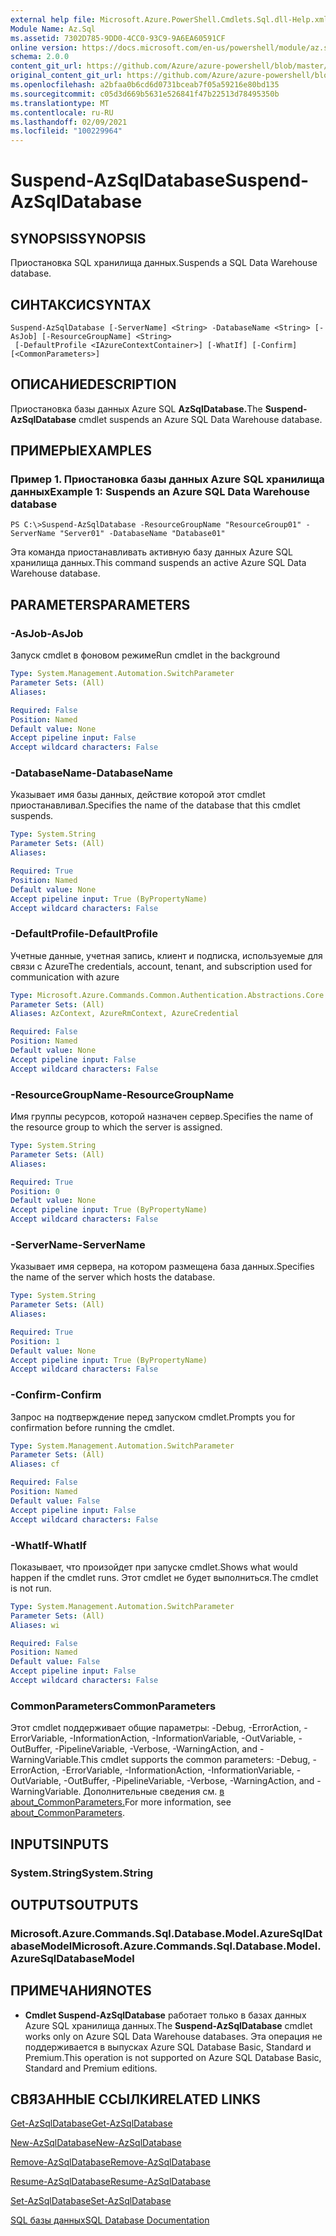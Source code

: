 ```yaml
---
external help file: Microsoft.Azure.PowerShell.Cmdlets.Sql.dll-Help.xml
Module Name: Az.Sql
ms.assetid: 7302D785-9DD0-4CC0-93C9-9A6EA60591CF
online version: https://docs.microsoft.com/en-us/powershell/module/az.sql/suspend-azsqldatabase
schema: 2.0.0
content_git_url: https://github.com/Azure/azure-powershell/blob/master/src/Sql/Sql/help/Suspend-AzSqlDatabase.md
original_content_git_url: https://github.com/Azure/azure-powershell/blob/master/src/Sql/Sql/help/Suspend-AzSqlDatabase.md
ms.openlocfilehash: a2bfaa0b6cd6d0731bceab7f05a59216e80bd135
ms.sourcegitcommit: c05d3d669b5631e526841f47b22513d78495350b
ms.translationtype: MT
ms.contentlocale: ru-RU
ms.lasthandoff: 02/09/2021
ms.locfileid: "100229964"
---
```

# <span data-ttu-id="55b05-101">Suspend-AzSqlDatabase</span><span class="sxs-lookup"><span data-stu-id="55b05-101">Suspend-AzSqlDatabase</span></span>

## <span data-ttu-id="55b05-102">SYNOPSIS</span><span class="sxs-lookup"><span data-stu-id="55b05-102">SYNOPSIS</span></span>
<span data-ttu-id="55b05-103">Приостановка SQL хранилища данных.</span><span class="sxs-lookup"><span data-stu-id="55b05-103">Suspends a SQL Data Warehouse database.</span></span>

## <span data-ttu-id="55b05-104">СИНТАКСИС</span><span class="sxs-lookup"><span data-stu-id="55b05-104">SYNTAX</span></span>

```
Suspend-AzSqlDatabase [-ServerName] <String> -DatabaseName <String> [-AsJob] [-ResourceGroupName] <String>
 [-DefaultProfile <IAzureContextContainer>] [-WhatIf] [-Confirm] [<CommonParameters>]
```

## <span data-ttu-id="55b05-105">ОПИСАНИЕ</span><span class="sxs-lookup"><span data-stu-id="55b05-105">DESCRIPTION</span></span>
<span data-ttu-id="55b05-106">Приостановка базы данных Azure SQL **AzSqlDatabase.**</span><span class="sxs-lookup"><span data-stu-id="55b05-106">The **Suspend-AzSqlDatabase** cmdlet suspends an Azure SQL Data Warehouse database.</span></span>

## <span data-ttu-id="55b05-107">ПРИМЕРЫ</span><span class="sxs-lookup"><span data-stu-id="55b05-107">EXAMPLES</span></span>

### <span data-ttu-id="55b05-108">Пример 1. Приостановка базы данных Azure SQL хранилища данных</span><span class="sxs-lookup"><span data-stu-id="55b05-108">Example 1: Suspends an Azure SQL Data Warehouse database</span></span>
```
PS C:\>Suspend-AzSqlDatabase -ResourceGroupName "ResourceGroup01" -ServerName "Server01" -DatabaseName "Database01"
```

<span data-ttu-id="55b05-109">Эта команда приостанавливать активную базу данных Azure SQL хранилища данных.</span><span class="sxs-lookup"><span data-stu-id="55b05-109">This command suspends an active Azure SQL Data Warehouse database.</span></span>

## <span data-ttu-id="55b05-110">PARAMETERS</span><span class="sxs-lookup"><span data-stu-id="55b05-110">PARAMETERS</span></span>

### <span data-ttu-id="55b05-111">-AsJob</span><span class="sxs-lookup"><span data-stu-id="55b05-111">-AsJob</span></span>
<span data-ttu-id="55b05-112">Запуск cmdlet в фоновом режиме</span><span class="sxs-lookup"><span data-stu-id="55b05-112">Run cmdlet in the background</span></span>

```yaml
Type: System.Management.Automation.SwitchParameter
Parameter Sets: (All)
Aliases:

Required: False
Position: Named
Default value: None
Accept pipeline input: False
Accept wildcard characters: False
```

### <span data-ttu-id="55b05-113">-DatabaseName</span><span class="sxs-lookup"><span data-stu-id="55b05-113">-DatabaseName</span></span>
<span data-ttu-id="55b05-114">Указывает имя базы данных, действие которой этот cmdlet приостанавливал.</span><span class="sxs-lookup"><span data-stu-id="55b05-114">Specifies the name of the database that this cmdlet suspends.</span></span>

```yaml
Type: System.String
Parameter Sets: (All)
Aliases:

Required: True
Position: Named
Default value: None
Accept pipeline input: True (ByPropertyName)
Accept wildcard characters: False
```

### <span data-ttu-id="55b05-115">-DefaultProfile</span><span class="sxs-lookup"><span data-stu-id="55b05-115">-DefaultProfile</span></span>
<span data-ttu-id="55b05-116">Учетные данные, учетная запись, клиент и подписка, используемые для связи с Azure</span><span class="sxs-lookup"><span data-stu-id="55b05-116">The credentials, account, tenant, and subscription used for communication with azure</span></span>

```yaml
Type: Microsoft.Azure.Commands.Common.Authentication.Abstractions.Core.IAzureContextContainer
Parameter Sets: (All)
Aliases: AzContext, AzureRmContext, AzureCredential

Required: False
Position: Named
Default value: None
Accept pipeline input: False
Accept wildcard characters: False
```

### <span data-ttu-id="55b05-117">-ResourceGroupName</span><span class="sxs-lookup"><span data-stu-id="55b05-117">-ResourceGroupName</span></span>
<span data-ttu-id="55b05-118">Имя группы ресурсов, которой назначен сервер.</span><span class="sxs-lookup"><span data-stu-id="55b05-118">Specifies the name of the resource group to which the server is assigned.</span></span>

```yaml
Type: System.String
Parameter Sets: (All)
Aliases:

Required: True
Position: 0
Default value: None
Accept pipeline input: True (ByPropertyName)
Accept wildcard characters: False
```

### <span data-ttu-id="55b05-119">-ServerName</span><span class="sxs-lookup"><span data-stu-id="55b05-119">-ServerName</span></span>
<span data-ttu-id="55b05-120">Указывает имя сервера, на котором размещена база данных.</span><span class="sxs-lookup"><span data-stu-id="55b05-120">Specifies the name of the server which hosts the database.</span></span>

```yaml
Type: System.String
Parameter Sets: (All)
Aliases:

Required: True
Position: 1
Default value: None
Accept pipeline input: True (ByPropertyName)
Accept wildcard characters: False
```

### <span data-ttu-id="55b05-121">-Confirm</span><span class="sxs-lookup"><span data-stu-id="55b05-121">-Confirm</span></span>
<span data-ttu-id="55b05-122">Запрос на подтверждение перед запуском cmdlet.</span><span class="sxs-lookup"><span data-stu-id="55b05-122">Prompts you for confirmation before running the cmdlet.</span></span>

```yaml
Type: System.Management.Automation.SwitchParameter
Parameter Sets: (All)
Aliases: cf

Required: False
Position: Named
Default value: False
Accept pipeline input: False
Accept wildcard characters: False
```

### <span data-ttu-id="55b05-123">-WhatIf</span><span class="sxs-lookup"><span data-stu-id="55b05-123">-WhatIf</span></span>
<span data-ttu-id="55b05-124">Показывает, что произойдет при запуске cmdlet.</span><span class="sxs-lookup"><span data-stu-id="55b05-124">Shows what would happen if the cmdlet runs.</span></span>
<span data-ttu-id="55b05-125">Этот cmdlet не будет выполниться.</span><span class="sxs-lookup"><span data-stu-id="55b05-125">The cmdlet is not run.</span></span>

```yaml
Type: System.Management.Automation.SwitchParameter
Parameter Sets: (All)
Aliases: wi

Required: False
Position: Named
Default value: False
Accept pipeline input: False
Accept wildcard characters: False
```

### <span data-ttu-id="55b05-126">CommonParameters</span><span class="sxs-lookup"><span data-stu-id="55b05-126">CommonParameters</span></span>
<span data-ttu-id="55b05-127">Этот cmdlet поддерживает общие параметры: -Debug, -ErrorAction, -ErrorVariable, -InformationAction, -InformationVariable, -OutVariable, -OutBuffer, -PipelineVariable, -Verbose, -WarningAction, and -WarningVariable.</span><span class="sxs-lookup"><span data-stu-id="55b05-127">This cmdlet supports the common parameters: -Debug, -ErrorAction, -ErrorVariable, -InformationAction, -InformationVariable, -OutVariable, -OutBuffer, -PipelineVariable, -Verbose, -WarningAction, and -WarningVariable.</span></span> <span data-ttu-id="55b05-128">Дополнительные сведения см. [в about_CommonParameters.](http://go.microsoft.com/fwlink/?LinkID=113216)</span><span class="sxs-lookup"><span data-stu-id="55b05-128">For more information, see [about_CommonParameters](http://go.microsoft.com/fwlink/?LinkID=113216).</span></span>

## <span data-ttu-id="55b05-129">INPUTS</span><span class="sxs-lookup"><span data-stu-id="55b05-129">INPUTS</span></span>

### <span data-ttu-id="55b05-130">System.String</span><span class="sxs-lookup"><span data-stu-id="55b05-130">System.String</span></span>

## <span data-ttu-id="55b05-131">OUTPUTS</span><span class="sxs-lookup"><span data-stu-id="55b05-131">OUTPUTS</span></span>

### <span data-ttu-id="55b05-132">Microsoft.Azure.Commands.Sql.Database.Model.AzureSqlDatabaseModel</span><span class="sxs-lookup"><span data-stu-id="55b05-132">Microsoft.Azure.Commands.Sql.Database.Model.AzureSqlDatabaseModel</span></span>

## <span data-ttu-id="55b05-133">ПРИМЕЧАНИЯ</span><span class="sxs-lookup"><span data-stu-id="55b05-133">NOTES</span></span>
* <span data-ttu-id="55b05-134">**Cmdlet Suspend-AzSqlDatabase** работает только в базах данных Azure SQL хранилища данных.</span><span class="sxs-lookup"><span data-stu-id="55b05-134">The **Suspend-AzSqlDatabase** cmdlet works only on Azure SQL Data Warehouse databases.</span></span> <span data-ttu-id="55b05-135">Эта операция не поддерживается в выпусках Azure SQL Database Basic, Standard и Premium.</span><span class="sxs-lookup"><span data-stu-id="55b05-135">This operation is not supported on Azure SQL Database Basic, Standard and Premium editions.</span></span>

## <span data-ttu-id="55b05-136">СВЯЗАННЫЕ ССЫЛКИ</span><span class="sxs-lookup"><span data-stu-id="55b05-136">RELATED LINKS</span></span>

[<span data-ttu-id="55b05-137">Get-AzSqlDatabase</span><span class="sxs-lookup"><span data-stu-id="55b05-137">Get-AzSqlDatabase</span></span>](./Get-AzSqlDatabase.md)

[<span data-ttu-id="55b05-138">New-AzSqlDatabase</span><span class="sxs-lookup"><span data-stu-id="55b05-138">New-AzSqlDatabase</span></span>](./New-AzSqlDatabase.md)

[<span data-ttu-id="55b05-139">Remove-AzSqlDatabase</span><span class="sxs-lookup"><span data-stu-id="55b05-139">Remove-AzSqlDatabase</span></span>](./Remove-AzSqlDatabase.md)

[<span data-ttu-id="55b05-140">Resume-AzSqlDatabase</span><span class="sxs-lookup"><span data-stu-id="55b05-140">Resume-AzSqlDatabase</span></span>](./Resume-AzSqlDatabase.md)

[<span data-ttu-id="55b05-141">Set-AzSqlDatabase</span><span class="sxs-lookup"><span data-stu-id="55b05-141">Set-AzSqlDatabase</span></span>](./Set-AzSqlDatabase.md)

[<span data-ttu-id="55b05-142">SQL базы данных</span><span class="sxs-lookup"><span data-stu-id="55b05-142">SQL Database Documentation</span></span>](https://docs.microsoft.com/azure/sql-database/)


